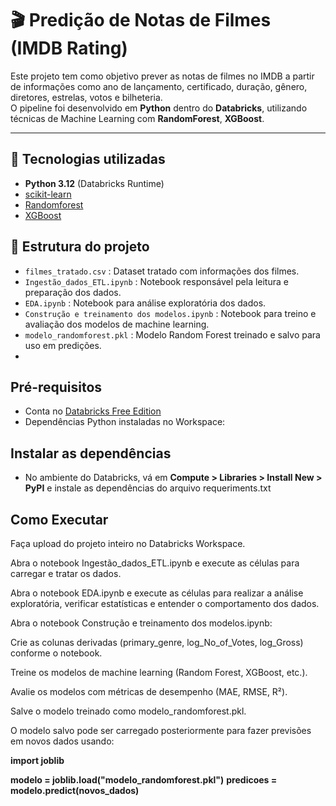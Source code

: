 # 🎬 Predição de Notas de Filmes (IMDB Rating)

Este projeto tem como objetivo prever as notas de filmes no IMDB a partir de informações como ano de lançamento, certificado, duração, gênero, diretores, estrelas, votos e bilheteria.  
O pipeline foi desenvolvido em **Python** dentro do **Databricks**, utilizando técnicas de Machine Learning com **RandomForest**, **XGBoost**.

---

## 🚀 Tecnologias utilizadas
- **Python 3.12** (Databricks Runtime)
- [scikit-learn](https://scikit-learn.org/stable/)
- [Randomforest](https://scikit-learn.org/stable/modules/generated/sklearn.ensemble.RandomForestRegressor.html)
- [XGBoost](https://xgboost.readthedocs.io/)

## 📂 Estrutura do projeto

- `filmes_tratado.csv` : Dataset tratado com informações dos filmes.  
- `Ingestão_dados_ETL.ipynb` : Notebook responsável pela leitura e preparação dos dados.  
- `EDA.ipynb` : Notebook para análise exploratória dos dados.  
- `Construção e treinamento dos modelos.ipynb` : Notebook para treino e avaliação dos modelos de machine learning.  
- `modelo_randomforest.pkl` : Modelo Random Forest treinado e salvo para uso em predições.
- 
## Pré-requisitos

- Conta no [Databricks Free Edition](https://databricks.com/try-databricks)  
- Dependências Python instaladas no Workspace:
  

## Instalar as dependências 
  - No ambiente do Databricks, vá em **Compute > Libraries > Install New > PyPI** e instale as dependências do arquivo requeriments.txt
 
## Como Executar

Faça upload do projeto inteiro no Databricks Workspace.

Abra o notebook Ingestão_dados_ETL.ipynb e execute as células para carregar e tratar os dados.

Abra o notebook EDA.ipynb e execute as células para realizar a análise exploratória, verificar estatísticas e entender o comportamento dos dados.

Abra o notebook Construção e treinamento dos modelos.ipynb:

Crie as colunas derivadas (primary_genre, log_No_of_Votes, log_Gross) conforme o notebook.

Treine os modelos de machine learning (Random Forest, XGBoost, etc.).

Avalie os modelos com métricas de desempenho (MAE, RMSE, R²).

Salve o modelo treinado como modelo_randomforest.pkl.

O modelo salvo pode ser carregado posteriormente para fazer previsões em novos dados usando:

**import joblib**

**modelo = joblib.load("modelo_randomforest.pkl")**
**predicoes = modelo.predict(novos_dados)**

